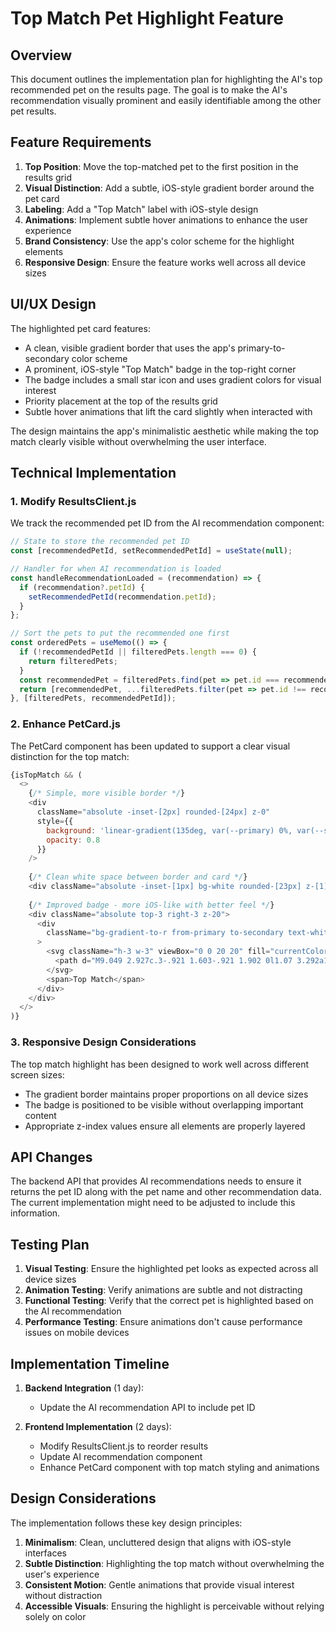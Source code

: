 # Top Match Pet Highlight Feature

## Overview

This document outlines the implementation plan for highlighting the AI's top recommended pet on the results page. The goal is to make the AI's recommendation visually prominent and easily identifiable among the other pet results.

## Feature Requirements

1. **Top Position**: Move the top-matched pet to the first position in the results grid
2. **Visual Distinction**: Add a subtle, iOS-style gradient border around the pet card
3. **Labeling**: Add a "Top Match" label with iOS-style design
4. **Animations**: Implement subtle hover animations to enhance the user experience
5. **Brand Consistency**: Use the app's color scheme for the highlight elements
6. **Responsive Design**: Ensure the feature works well across all device sizes

## UI/UX Design

The highlighted pet card features:

- A clean, visible gradient border that uses the app's primary-to-secondary color scheme
- A prominent, iOS-style "Top Match" badge in the top-right corner
- The badge includes a small star icon and uses gradient colors for visual interest
- Priority placement at the top of the results grid
- Subtle hover animations that lift the card slightly when interacted with

The design maintains the app's minimalistic aesthetic while making the top match clearly visible without overwhelming the user interface.

## Technical Implementation

### 1. Modify ResultsClient.js

We track the recommended pet ID from the AI recommendation component:

```javascript
// State to store the recommended pet ID
const [recommendedPetId, setRecommendedPetId] = useState(null);

// Handler for when AI recommendation is loaded
const handleRecommendationLoaded = (recommendation) => {
  if (recommendation?.petId) {
    setRecommendedPetId(recommendation.petId);
  }
};

// Sort the pets to put the recommended one first
const orderedPets = useMemo(() => {
  if (!recommendedPetId || filteredPets.length === 0) {
    return filteredPets;
  }
  const recommendedPet = filteredPets.find(pet => pet.id === recommendedPetId);
  return [recommendedPet, ...filteredPets.filter(pet => pet.id !== recommendedPetId)];
}, [filteredPets, recommendedPetId]);
```

### 2. Enhance PetCard.js

The PetCard component has been updated to support a clear visual distinction for the top match:

```javascript
{isTopMatch && (
  <>
    {/* Simple, more visible border */}
    <div 
      className="absolute -inset-[2px] rounded-[24px] z-0" 
      style={{ 
        background: 'linear-gradient(135deg, var(--primary) 0%, var(--secondary) 100%)',
        opacity: 0.8
      }}
    />
    
    {/* Clean white space between border and card */}
    <div className="absolute -inset-[1px] bg-white rounded-[23px] z-[1]" />
    
    {/* Improved badge - more iOS-like with better feel */}
    <div className="absolute top-3 right-3 z-20">
      <div 
        className="bg-gradient-to-r from-primary to-secondary text-white px-3 py-1.5 rounded-full text-xs font-medium shadow-sm flex items-center gap-1.5"
      >
        <svg className="h-3 w-3" viewBox="0 0 20 20" fill="currentColor">
          <path d="M9.049 2.927c.3-.921 1.603-.921 1.902 0l1.07 3.292a1 1 0 00.95.69h3.462c.969 0 1.371 1.24.588 1.81l-2.8 2.034a1 1 0 00-.364 1.118l1.07 3.292c.3.921-.755 1.688-1.54 1.118l-2.8-2.034a1 1 0 00-1.175 0l-2.8 2.034c-.784.57-1.838-.197-1.539-1.118l1.07-3.292a1 1 0 00-.364-1.118L2.98 8.72c-.783-.57-.38-1.81.588-1.81h3.461a1 1 0 00.951-.69l1.07-3.292z" />
        </svg>
        <span>Top Match</span>
      </div>
    </div>
  </>
)}

```

### 3. Responsive Design Considerations

The top match highlight has been designed to work well across different screen sizes:

- The gradient border maintains proper proportions on all device sizes
- The badge is positioned to be visible without overlapping important content
- Appropriate z-index values ensure all elements are properly layered

## API Changes

The backend API that provides AI recommendations needs to ensure it returns the pet ID along with the pet name and other recommendation data. The current implementation might need to be adjusted to include this information.

## Testing Plan

1. **Visual Testing**: Ensure the highlighted pet looks as expected across all device sizes
2. **Animation Testing**: Verify animations are subtle and not distracting
3. **Functional Testing**: Verify that the correct pet is highlighted based on the AI recommendation
4. **Performance Testing**: Ensure animations don't cause performance issues on mobile devices

## Implementation Timeline

1. **Backend Integration** (1 day):
   - Update the AI recommendation API to include pet ID

2. **Frontend Implementation** (2 days):
   - Modify ResultsClient.js to reorder results
   - Update AI recommendation component
   - Enhance PetCard component with top match styling and animations

## Design Considerations

The implementation follows these key design principles:

1. **Minimalism**: Clean, uncluttered design that aligns with iOS-style interfaces
2. **Subtle Distinction**: Highlighting the top match without overwhelming the user's experience
3. **Consistent Motion**: Gentle animations that provide visual interest without distraction
4. **Accessible Visuals**: Ensuring the highlight is perceivable without relying solely on color
